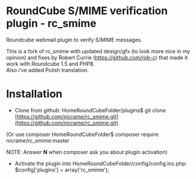 RoundCube S/MIME verification plugin - rc_smime
===============================================

Roundcube webmail plugin to verify S/MIME messages.  

This is a fork of rc_smime with updated design/gfx (to look more nice in my opinion) and fixes by Robert Currie (https://github.com/rob-c) that made it work with Roundcube 1.5 and PHP8.  
Also i've added Polish translation.
  
Installation
============
- Clone from github:
    HomeRoundCubeFolder/plugins$ git clone [https://github.com/nicrame/rc_smime.git](https://github.com/nicrame/rc_smime.git)
    
(Or use composer
     HomeRoundCubeFolder$ composer require nicrame/rc_smime:master
     
 NOTE: Answer **N** when composer ask you about plugin activation)

- Activate the plugin into HomeRoundCubeFolder/config/config.inc.php:
    $config['plugins'] = array('rc_smime');
